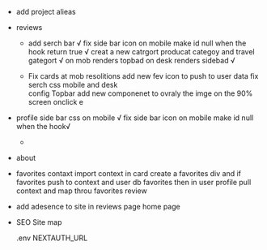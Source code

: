 * add project alieas

* reviews
  - add serch bar √
   fix side bar icon on mobile make id null when the hook return true √
   creat a new catrgort producat categoy and travel gategort √
   on mob renders topbad on desk renders sidebad √

   - Fix cards at mob resolitions
      add new fev icon to push to user data 
     fix serch css mobile and desk  
     config Topbar
     add new componenet to ovraly the imge on the 90% screen onclick e
     

* profile
   side bar css on mobile √
   fix side bar icon on mobile make id null when the hook√ 
   
   -

* about 
 
* favorites contaxt 
    import context in card create a favorites div and if favorites push to context and user db favorites 
    then in user profile pull context and map throu favorites review

* add adesence to site in reviews page home page 

* SEO 
  Site map  

  .env 
  NEXTAUTH_URL



 
